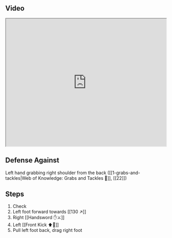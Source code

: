 ## Video


<iframe src="https://www.youtube.com/embed/cu6vogGclN0?start=19" width="100%" height="400"></iframe>

## Defense Against

Left hand grabbing right shoulder from the back ([[1-grabs-and-tackles|Web of Knowledge: Grabs and Tackles 🤝]], [[22]])
## Steps

1. Check
2. Left foot forward towards [[130 ↗️]]
3. Right [[Handsword ✋⚔️]]
4. Left [[Front Kick ⬆️🦵]]
5. Pull left foot back, drag right foot
